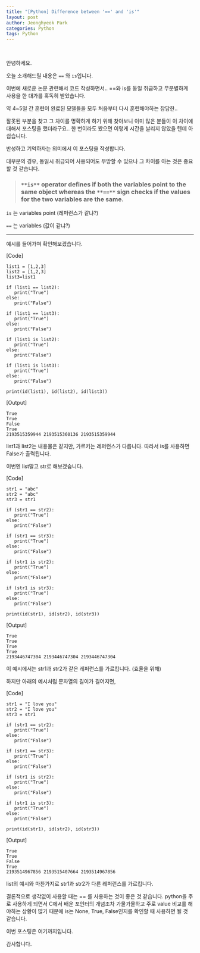 ```yaml
---
title: "﻿﻿﻿[Python] ﻿﻿Difference between '==' and 'is'"
layout: post
author: Jeonghyeok Park
categories: Python
tags: Python
---
```


﻿

안녕하세요.



오늘 소개해드릴 내용은 `==` 와 `is`입니다. 



이번에 새로운 논문 관련해서 코드 작성하면서.. ==와 is를 동일 취급하고 무분별하게 사용을 한 대가를 혹독히 받았습니다. 

약 4~5일 간 훈련이 완료된 모델들을 모두 처음부터 다시 훈련해야하는 참담한.. 



잘못된 부분을 찾고 그 차이를 명확하게 하기 위해 찾아보니 이미 많은 분들이 이 차이에 대해서 포스팅을 했더라구요.. 한 번이라도 봤으면 이렇게 시간을 날리지 않았을 텐데 아쉽습니다.



반성하고 기억하자는 의미에서 이 포스팅을 작성합니다.



대부분의 경우, 동일시 취급되어 사용되어도 무방할 수 있으나 그 차이를 아는 것은 중요할 것 같습니다.



> ### ﻿﻿`**is**` operator defines if both the variables point to the same object whereas the `**==**` sign checks if the values for the two variables are the same.﻿
>

`is` 는 variables point (레퍼런스가 같냐?)

`==` 는 variables (값이 같냐?)



---

예시를 들어가며 확인해보겠습니다.



[Code]

```
list1 = [1,2,3] 
list2 = [1,2,3] 
list3=list1 
  
if (list1 == list2): 
   print("True") 
else: 
   print("False") 

if (list1 == list3): 
   print("True") 
else: 
   print("False") 
  
if (list1 is list2): 
   print("True") 
else: 
   print("False") 
  
if (list1 is list3): 
   print("True") 
else:     
   print("False")

print(id(list1), id(list2), id(list3))
```

[Output]

```
True
True
False
True
2193515359944 2193515360136 2193515359944
```

list1과 list2는 내용물은 같지만, 가르키는 레퍼런스가 다릅니다. 따라서 is를 사용하면 False가 출력됩니다.



이번엔 list말고 str로 해보겠습니다.

[Code]

```
str1 = "abc"
str2 = "abc"
str3 = str1

if (str1 == str2): 
   print("True") 
else: 
   print("False") 

if (str1 == str3): 
   print("True") 
else: 
   print("False") 
  
if (str1 is str2): 
   print("True") 
else: 
   print("False") 
  
if (str1 is str3): 
   print("True") 
else:     
   print("False")

print(id(str1), id(str2), id(str3))
```

[Output]

```
True
True
True
True
2193446747304 2193446747304 2193446747304
```

이 예시에서는 str1과 str2가 같은 레퍼런스를 가르킵니다. (효율을 위해)



하지만 아래의 예시처럼 문자열의 길이가 길어지면, 

[Code]

```
str1 = "I love you"
str2 = "I love you"
str3 = str1

if (str1 == str2): 
   print("True") 
else: 
   print("False") 

if (str1 == str3): 
   print("True") 
else: 
   print("False") 
  
if (str1 is str2): 
   print("True") 
else: 
   print("False") 
  
if (str1 is str3): 
   print("True") 
else:     
   print("False")

print(id(str1), id(str2), id(str3))
```

[Output]

```
True
True
False
True
2193514967856 2193515407664 2193514967856
```

list의 예시와 마찬가지로 str1과 str2가 다른 레퍼런스를 가르킵니다.



결론적으로 생각없이 사용할 때는 == 를 사용하는 것이 좋은 것 같습니다. python을 주로 사용하게 되면서 C에서 배운 포인터의  개념조차 가물가물하고 주로 value 비교를 해야하는 상황이 많기 때문에 is는 None, True, False인지를 확인할 때  사용하면 될 것 같습니다.



이번 포스팅은 여기까지입니다.



감사합니다.
